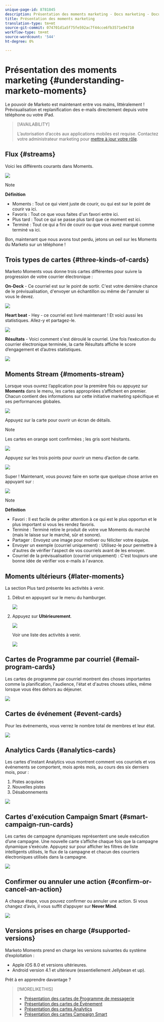 ```yaml
---
unique-page-id: 8781845
description: Présentation des moments marketing - Docs marketing - Documentation du produit
title: Présentation des moments marketing
translation-type: tm+mt
source-git-commit: 074701d1a5f75fe592ac7f44cce6fb3571e94710
workflow-type: tm+mt
source-wordcount: '544'
ht-degree: 0%

---
```



# Présentation des moments marketing {#understanding-marketo-moments}

Le pouvoir de Marketo est maintenant entre vos mains, littéralement ! Prévisualisation et replanification des e-mails directement depuis votre téléphone ou votre iPad.

>[!AVAILABILITY]
>
>
>L’autorisation d’accès aux applications mobiles est requise. Contactez votre administrateur marketing pour [mettre à jour votre rôle](/help/marketo/product-docs/administration/users-and-roles/managing-user-roles-and-permissions.md).

## Flux {#streams}

Voici les différents courants dans Moments.

![](assets/image2015-7-15-15-3a6-3a10.png)

>[!NOTE]
>
>**Définition**
>
>* Moments : Tout ce qui vient juste de courir, ou qui est sur le point de courir va ici.
>* Favoris : Tout ce que vous faites d&#39;un favori entre ici.
>* Plus tard : Tout ce qui se passe plus tard que ce moment est ici.
>* Terminé : Tout ce qui a fini de courir ou que vous avez marqué comme terminé va ici.


Bon, maintenant que nous avons tout perdu, jetons un oeil sur les Moments du Marketo sur un téléphone !

## Trois types de cartes {#three-kinds-of-cards}

Marketo Moments vous donne trois cartes différentes pour suivre la progression de votre courrier électronique :

**On-Deck**  - Ce courriel est sur le point de sortir. C&#39;est votre dernière chance de le prévisualisation, d&#39;envoyer un échantillon ou même de l&#39;annuler si vous le devez.

![](assets/image2015-7-17-11-3a25-3a48.png)

**Heart beat** - Hey - ce courriel est livré maintenant ! Et voici aussi les statistiques. Allez-y et partagez-le.

![](assets/image2015-7-17-11-3a27-3a22.png)

**Résultats**  - Voici comment s&#39;est déroulé le courriel. Une fois l’exécution du courrier électronique terminée, la carte Résultats affiche le score d’engagement et d’autres statistiques.

![](assets/image2015-7-17-11-3a43-3a28.png)

## Moments Stream {#moments-stream}

Lorsque vous ouvrez l’application pour la première fois ou appuyez sur **Moments** dans le menu, les cartes appropriées s’affichent en premier. Chacun contient des informations sur cette initiative marketing spécifique et ses performances globales.

![](assets/image2015-7-15-10-3a46-3a19.png)

Appuyez sur la carte pour ouvrir un écran de détails.

>[!NOTE]
>
>Les cartes en orange sont confirmées ; les gris sont hésitants.

![](assets/image2015-9-25-9-3a37-3a26.png)

Appuyez sur les trois points pour ouvrir un menu d’action de carte.

![](assets/image2015-7-15-10-3a47-3a34.png)

Super ! Maintenant, vous pouvez faire en sorte que quelque chose arrive en appuyant sur :

![](assets/image2015-7-15-10-3a49-3a20.png)

>[!NOTE]
>
>**Définition**
>
>* Favori : Il est facile de prêter attention à ce qui est le plus opportun et le plus important si vous les rendez favoris.
>* Terminé : Terminé retire le produit de votre vue Moments du marché (mais le laisse sur le marché, sûr et sonore).
>* Partager : Envoyez une image pour motiver ou féliciter votre équipe.
>* Envoyer un exemple (courriel uniquement) : Utilisez-le pour permettre à d&#39;autres de vérifier l&#39;aspect de vos courriels avant de les envoyer.
>* Courriel de la prévisualisation (courriel uniquement) : C&#39;est toujours une bonne idée de vérifier vos e-mails à l&#39;avance.


## Moments ultérieurs {#later-moments}

La section Plus tard présente les activités à venir.

1. Début en appuyant sur le menu du hamburger.

   ![](assets/image2015-7-15-10-3a52-3a5.png)

1. Appuyez sur **Ultérieurement**.

   ![](assets/image2015-7-15-10-3a54-3a47.png)

   Voir une liste des activités à venir.

   ![](assets/image2015-6-29-15-3a24-3a3.png)

## Cartes de Programme par courriel {#email-program-cards}

Les cartes de programme par courriel montrent des choses importantes comme la planification, l&#39;audience, l&#39;état et d&#39;autres choses utiles, même lorsque vous êtes dehors au déjeuner.

![](assets/image2015-6-29-15-3a31-3a57.png)

## Cartes de événement {#event-cards}

Pour les événements, vous verrez le nombre total de membres et leur état.

![](assets/image2015-6-29-15-3a39-3a12.png)

## Analytics Cards {#analytics-cards}

Les cartes d’instant Analytics vous montrent comment vos courriels et vos événements se comportent, mois après mois, au cours des six derniers mois, pour :

1. Pistes acquises
1. Nouvelles pistes
1. Désabonnements

![](assets/image2015-7-6-13-3a26-3a33.png)

## Cartes d&#39;exécution Campaign Smart {#smart-campaign-run-cards}

Les cartes de campagne dynamiques représentent une seule exécution d’une campagne. Une nouvelle carte s’affiche chaque fois que la campagne dynamique s’exécute. Appuyez sur pour afficher les filtres de liste intelligents utilisés, le flux de la campagne et chacun des courriers électroniques utilisés dans la campagne.

![](assets/image2015-9-23-11-3a0-3a54.png)

## Confirmer ou annuler une action {#confirm-or-cancel-an-action}

A chaque étape, vous pouvez confirmer ou annuler une action. Si vous changez d’avis, il vous suffit d’appuyer sur **Never Mind**.

![](assets/image2015-7-14-17-3a11-3a29.png)

## Versions prises en charge {#supported-versions}

Marketo Moments prend en charge les versions suivantes du système d’exploitation :

* Apple iOS 8.0 et versions ultérieures.
* Android version 4.1 et ultérieure (essentiellement Jellybean et up).

Prêt à en apprendre davantage ?

>[!MORELIKETHIS]
>
>* [Présentation des cartes de Programme de messagerie](/help/marketo/product-docs/core-marketo-concepts/mobile-apps/marketo-moments/understanding-moments/understanding-email-program-cards.md)
>* [Présentation des cartes de Événement](/help/marketo/product-docs/core-marketo-concepts/mobile-apps/marketo-moments/understanding-moments/understanding-event-cards.md)
>* [Présentation des cartes Analytics](/help/marketo/product-docs/core-marketo-concepts/mobile-apps/marketo-moments/understanding-moments/understanding-analytics-cards.md)
>* [Présentation des cartes Campaign Smart](/help/marketo/product-docs/core-marketo-concepts/mobile-apps/marketo-moments/understanding-moments/understanding-smart-campaign-cards.md)

